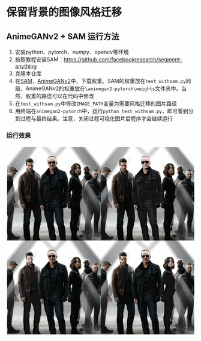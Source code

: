 # 保留背景的图像风格迁移

## AnimeGANv2 + SAM 运行方法

1. 安装python、pytorch、numpy、opencv等环境
2. 按照教程安装SAM：https://github.com/facebookresearch/segment-anything
3. 克隆本仓库
4. 在[SAM](https://github.com/facebookresearch/segment-anything#model-checkpoints)，[AnimeGANv2](https://github.com/bryandlee/animegan2-pytorch/tree/main/weights)中，下载权重。SAM的权重放在`test_withsam.py`同级，AnimeGANv2的权重放在`\animegan2-pytorch\weights`文件夹中。当然，权重的路径可以在代码中修改
5. 在`test_withsam.py`中修改`IMAGE_PATH`变量为需要风格迁移的图片路径
6. 用终端在`animegan2-pytorch`中，运行`python test_withsam.py`，即可看到分割过程与最终结果。注意，关闭过程可视化图片后程序才会继续运行

### 运行效果

![原图](/animegan2-pytorch/samples/results/拼图.jpg "原图")

